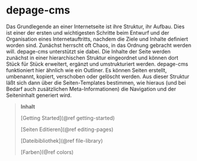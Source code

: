 depage-cms
==========

Das Grundlegende an einer Internetseite ist ihre Struktur, ihr Aufbau. Dies ist einer der ersten und wichtigesten Schritte beim Entwurf und der Organisation eines Internetauftritts, nachdem die Ziele und Inhalte definiert worden sind. Zunächst herrscht oft Chaos, in das Ordnung gebracht werden will.
depage-cms unterstützt sie dabei. Die Inhalte der Seite werden zunächst in einer hierarchischen Struktur eingeordnet und können dort Stück
für Stück erweitert, ergänzt und umstrukturiert werden.
depage-cms funktioniert hier ähnlich wie ein Outliner. Es können Seiten erstellt, umbenannt, kopiert, verschoben oder gelöscht werden. Aus dieser Struktur läßt sich dann über die Seiten-Templates bestimmen, wie hieraus (und bei Bedarf auch zusätzlichen Meta-Informationen) die Navigation und der Seiteninhalt generiert wird.


> **Inhalt**
>
> [Getting Started](@ref getting-started)
>
> [Seiten Editieren](@ref editing-pages)
>
> [Dateibibliothek](@ref file-library)
>
> [Farben](@ref colors)
